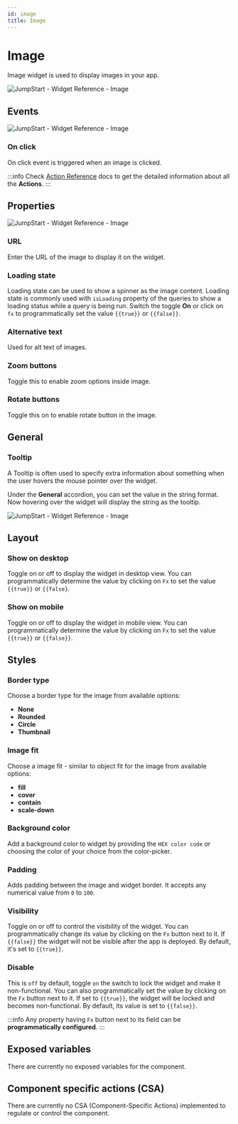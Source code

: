 ```yaml
---
id: image
title: Image
---
```

# Image

Image widget is used to display images in your app.

<div style={{textAlign: 'center'}}>

<img className="screenshot-full" src="/img/widgets/image/image.png" alt="JumpStart - Widget Reference - Image" />

</div>

## Events

<div style={{textAlign: 'center'}}>

<img className="screenshot-full" src="/img/widgets/image/events.png" alt="JumpStart - Widget Reference - Image" />

</div>

### On click

On click event is triggered when an image is clicked.

:::info
Check [Action Reference](/docs/category/actions-reference) docs to get the detailed information about all the **Actions**.
:::

## Properties

<div style={{textAlign: 'center'}}>

<img className="screenshot-full" src="/img/widgets/image/props.png" alt="JumpStart - Widget Reference - Image" />

</div>

### URL
Enter the URL of the image to display it on the widget.

### Loading state
Loading state can be used to show a spinner as the image content. Loading state is commonly used with `isLoading` property of the queries to show a loading status while a query is being run. Switch the toggle **On** or click on `fx` to programmatically set the value `{{true}}` or `{{false}}`.

### Alternative text
Used for alt text of images.

### Zoom buttons
Toggle this to enable zoom options inside image.

### Rotate buttons
Toggle this on to enable rotate button in the image.

## General
### Tooltip

A Tooltip is often used to specify extra information about something when the user hovers the mouse pointer over the widget.

Under the <b>General</b> accordion, you can set the value in the string format. Now hovering over the widget will display the string as the tooltip.

<div style={{textAlign: 'center'}}>

<img className="screenshot-full" src="/img/tooltip.png" alt="JumpStart - Widget Reference - Image" />

</div>

## Layout

### Show on desktop

Toggle on or off to display the widget in desktop view. You can programmatically determine the value by clicking on `Fx` to set the value `{{true}}` or `{{false}`.

### Show on mobile

Toggle on or off to display the widget in mobile view. You can programmatically determine the value by clicking on `Fx` to set the value `{{true}}` or `{{false}}`.

## Styles

### Border type
Choose a border type for the image from available options:
- **None**
- **Rounded**
- **Circle**
- **Thumbnail**

### Image fit
Choose a image fit - similar to object fit for the image from available options:
- **fill**
- **cover**
- **contain**
- **scale-down**

### Background color
Add a background color to widget by providing the `HEX color code` or choosing the color of your choice from the color-picker.

### Padding
Adds padding between the image and widget border. It accepts any numerical value from `0` to `100`.

### Visibility
Toggle on or off to control the visibility of the widget. You can programmatically change its value by clicking on the `Fx` button next to it. If `{{false}}` the widget will not be visible after the app is deployed. By default, it's set to `{{true}}`.

### Disable
This is `off` by default, toggle `on` the switch to lock the widget and make it non-functional. You can also programmatically set the value by clicking on the `Fx` button next to it. If set to `{{true}}`, the widget will be locked and becomes non-functional. By default, its value is set to `{{false}}`.

:::info
Any property having `Fx` button next to its field can be **programmatically configured**.
:::


## Exposed variables

There are currently no exposed variables for the component.

## Component specific actions (CSA)

There are currently no CSA (Component-Specific Actions) implemented to regulate or control the component.

